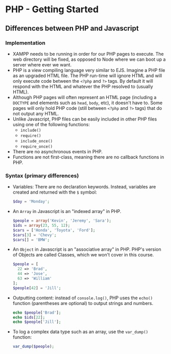# PHP - Getting Started
## Differences between PHP and Javascript
### Implementation
- XAMPP needs to be running in order for our PHP pages to execute. The web directory will be fixed, as opposed to Node where we can boot up a server where ever we want.
- PHP is a view compiling language very similar to EJS. Imagine a PHP file as an upgraded HTML file. The PHP run-time will ignore HTML and will only execute code between the `<?php` and `?>` tags. By default it will respond with the HTML and whatever the PHP resolved to (usually HTML).
- Although PHP pages will often represent an HTML page (including a `DOCTYPE` and elements such as `head`, `body`, etc), it doesn't have to. Some pages will only hold PHP code (still between `<?php` and `?>` tags) that do not output any HTML.
- Unlike Javascript, PHP files can be easily included in other PHP files using one of the following functions:
    - `include()`
    - `require()`
    - `include_once()`
    - `require_once()`
- There are no asynchronous events in PHP.
- Functions are not first-class, meaning there are no callback functions in PHP.

### Syntax (primary differences)
- Variables: There are no declaration keywords. Instead, variables are created and returned with the `$` symbol:

    ```php
    $day = 'Monday';
    ```
- An `Array` in Javascript is an "indexed array" in PHP.

    ```php
    $people = array('Kevin', 'Jeremy', 'Sara');
    $ids = array(23, 55, 12);
    $cars = ['Honda', 'Toyota', 'Ford'];
    $cars[3] = 'Chevy';
    $cars[] = 'BMW';
    ```

- An `Object` in Javascript is an "associative array" in PHP. PHP's version of Objects are called Classes, which we won't cover in this course.

    ```php
    $people = [
      22 => 'Brad',
      44 => 'Jose', 
      63 => 'William'
    ];
    $people[42] = 'Jill';
    ```
- Outputting content: instead of `console.log()`, PHP uses the `echo()` function (parentheses are optional) to output strings and numbers.

    ```php
    echo $people['Brad'];
    echo $ids[22];
    echo $people['Jill'];
    ```
- To log a complex data type such as an array, use the `var_dump()` function:

    ```php
    var_dump($people);
    ```